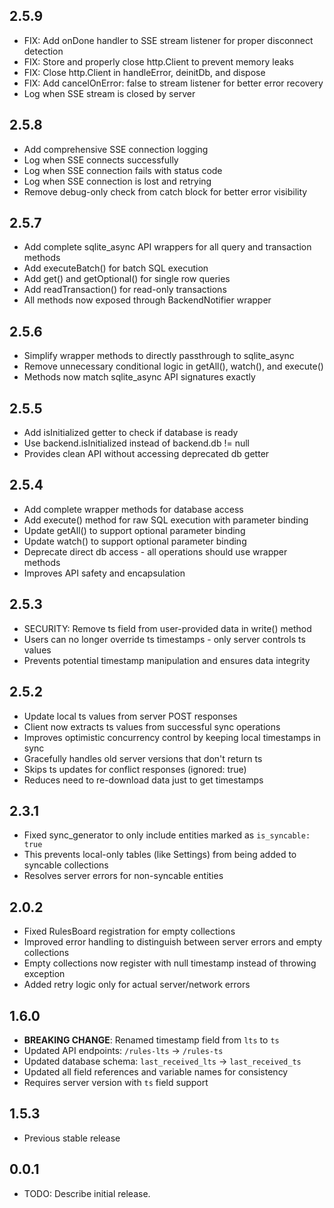 ## 2.5.9

* FIX: Add onDone handler to SSE stream listener for proper disconnect detection
* FIX: Store and properly close http.Client to prevent memory leaks
* FIX: Close http.Client in handleError, deinitDb, and dispose
* FIX: Add cancelOnError: false to stream listener for better error recovery
* Log when SSE stream is closed by server

## 2.5.8

* Add comprehensive SSE connection logging
* Log when SSE connects successfully
* Log when SSE connection fails with status code
* Log when SSE connection is lost and retrying
* Remove debug-only check from catch block for better error visibility

## 2.5.7

* Add complete sqlite_async API wrappers for all query and transaction methods
* Add executeBatch() for batch SQL execution
* Add get() and getOptional() for single row queries
* Add readTransaction() for read-only transactions
* All methods now exposed through BackendNotifier wrapper

## 2.5.6

* Simplify wrapper methods to directly passthrough to sqlite_async
* Remove unnecessary conditional logic in getAll(), watch(), and execute()
* Methods now match sqlite_async API signatures exactly

## 2.5.5

* Add isInitialized getter to check if database is ready
* Use backend.isInitialized instead of backend.db != null
* Provides clean API without accessing deprecated db getter

## 2.5.4

* Add complete wrapper methods for database access
* Add execute() method for raw SQL execution with parameter binding
* Update getAll() to support optional parameter binding
* Update watch() to support optional parameter binding
* Deprecate direct db access - all operations should use wrapper methods
* Improves API safety and encapsulation

## 2.5.3

* SECURITY: Remove ts field from user-provided data in write() method
* Users can no longer override ts timestamps - only server controls ts values
* Prevents potential timestamp manipulation and ensures data integrity

## 2.5.2

* Update local ts values from server POST responses
* Client now extracts ts values from successful sync operations
* Improves optimistic concurrency control by keeping local timestamps in sync
* Gracefully handles old server versions that don't return ts
* Skips ts updates for conflict responses (ignored: true)
* Reduces need to re-download data just to get timestamps

## 2.3.1

* Fixed sync_generator to only include entities marked as `is_syncable: true`
* This prevents local-only tables (like Settings) from being added to syncable collections
* Resolves server errors for non-syncable entities

## 2.0.2

* Fixed RulesBoard registration for empty collections
* Improved error handling to distinguish between server errors and empty collections
* Empty collections now register with null timestamp instead of throwing exception
* Added retry logic only for actual server/network errors

## 1.6.0

* **BREAKING CHANGE**: Renamed timestamp field from `lts` to `ts`
* Updated API endpoints: `/rules-lts` → `/rules-ts`
* Updated database schema: `last_received_lts` → `last_received_ts`
* Updated all field references and variable names for consistency
* Requires server version with `ts` field support

## 1.5.3

* Previous stable release

## 0.0.1

* TODO: Describe initial release.
